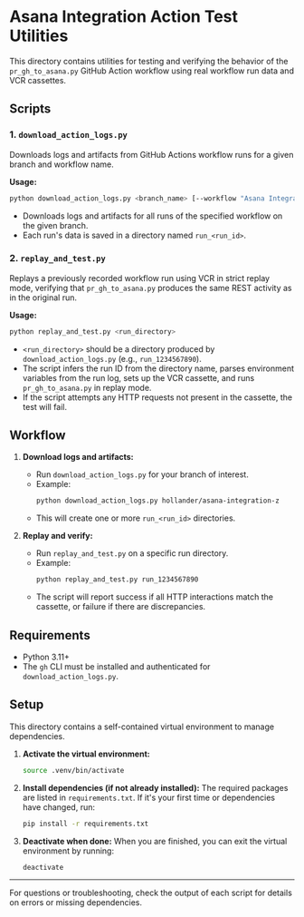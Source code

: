 # Asana Integration Action Test Utilities

This directory contains utilities for testing and verifying the behavior of the `pr_gh_to_asana.py` GitHub Action
workflow using real workflow run data and VCR cassettes.

## Scripts

### 1. `download_action_logs.py`

Downloads logs and artifacts from GitHub Actions workflow runs for a given branch and workflow name.

**Usage:**

```sh
python download_action_logs.py <branch_name> [--workflow "Asana Integration"]
```

- Downloads logs and artifacts for all runs of the specified workflow on the given branch.
- Each run's data is saved in a directory named `run_<run_id>`.

### 2. `replay_and_test.py`

Replays a previously recorded workflow run using VCR in strict replay mode, verifying that `pr_gh_to_asana.py` produces
the same REST activity as in the original run.

**Usage:**

```sh
python replay_and_test.py <run_directory>
```

- `<run_directory>` should be a directory produced by `download_action_logs.py` (e.g., `run_1234567890`).
- The script infers the run ID from the directory name, parses environment variables from the run log, sets up the VCR
  cassette, and runs `pr_gh_to_asana.py` in replay mode.
- If the script attempts any HTTP requests not present in the cassette, the test will fail.

## Workflow

1. **Download logs and artifacts:**
   - Run `download_action_logs.py` for your branch of interest.
   - Example:
     ```sh
     python download_action_logs.py hollander/asana-integration-z
     ```
   - This will create one or more `run_<run_id>` directories.

2. **Replay and verify:**
   - Run `replay_and_test.py` on a specific run directory.
   - Example:
     ```sh
     python replay_and_test.py run_1234567890
     ```
   - The script will report success if all HTTP interactions match the cassette, or failure if there are discrepancies.

## Requirements

- Python 3.11+
- The `gh` CLI must be installed and authenticated for `download_action_logs.py`.

## Setup

This directory contains a self-contained virtual environment to manage dependencies.

1. **Activate the virtual environment:**
   ```sh
   source .venv/bin/activate
   ```
2. **Install dependencies (if not already installed):** The required packages are listed in `requirements.txt`. If it's
   your first time or dependencies have changed, run:
   ```sh
   pip install -r requirements.txt
   ```
3. **Deactivate when done:** When you are finished, you can exit the virtual environment by running:
   ```sh
   deactivate
   ```

---

For questions or troubleshooting, check the output of each script for details on errors or missing dependencies.
